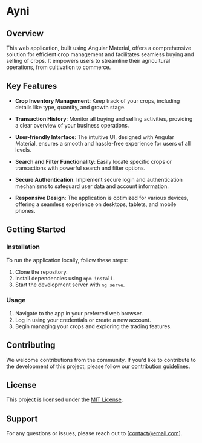 # Ayni

## Overview

This web application, built using Angular Material, offers a comprehensive solution for efficient crop management and facilitates seamless buying and selling of crops. It empowers users to streamline their agricultural operations, from cultivation to commerce.

## Key Features

- **Crop Inventory Management**: Keep track of your crops, including details like type, quantity, and growth stage.

- **Transaction History**: Monitor all buying and selling activities, providing a clear overview of your business operations.

- **User-friendly Interface**: The intuitive UI, designed with Angular Material, ensures a smooth and hassle-free experience for users of all levels.

- **Search and Filter Functionality**: Easily locate specific crops or transactions with powerful search and filter options.

- **Secure Authentication**: Implement secure login and authentication mechanisms to safeguard user data and account information.

- **Responsive Design**: The application is optimized for various devices, offering a seamless experience on desktops, tablets, and mobile phones.

## Getting Started

### Installation

To run the application locally, follow these steps:

1. Clone the repository.
2. Install dependencies using `npm install`.
3. Start the development server with `ng serve`.

### Usage

1. Navigate to the app in your preferred web browser.
2. Log in using your credentials or create a new account.
3. Begin managing your crops and exploring the trading features.

## Contributing

We welcome contributions from the community. If you'd like to contribute to the development of this project, please follow our [contribution guidelines](CONTRIBUTING.md).

## License

This project is licensed under the [MIT License](LICENSE.md).

## Support

For any questions or issues, please reach out to [contact@email.com].

